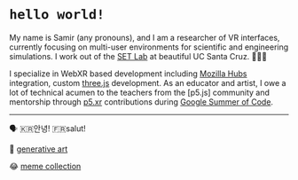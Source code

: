 # `hello world!`
My name is Samir (any pronouns), and I am a researcher of VR interfaces, currently focusing on multi-user environments for scientific and engineering simulations. I work out of the [SET Lab](https://setlab.soe.ucsc.edu/news.php) at beautiful UC Santa Cruz. 🤙🌊🌲

I specialize in WebXR based development including [Mozilla Hubs](https://hubs.mozilla.com/) integration, custom [three.js](https://threejs.org/) development. As an educator and artist, I owe a lot of technical acumen to the teachers from the [p5.js] community and mentorship through [p5.xr](https://github.com/stalgiag/p5.xr) contributions during [Google Summer of Code](https://summerofcode.withgoogle.com/).

***

🗣 🇰🇷안녕! 🇫🇷salut!

🎨 [generative art](https://www.instagram.com/vertex.shader/)

😂 [meme collection](https://www.tiktok.com/@vertexshader)
